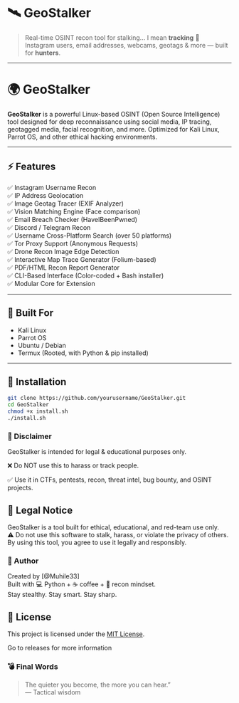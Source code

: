 # 🛰️ GeoStalker

> Real-time OSINT recon tool for stalking... I mean **tracking** 👀  
> Instagram users, email addresses, webcams, geotags & more — built for **hunters**.

---
# 🌍 GeoStalker

**GeoStalker** is a powerful Linux-based OSINT (Open Source Intelligence) tool designed for deep reconnaissance using social media, IP tracing, geotagged media, facial recognition, and more. Optimized for Kali Linux, Parrot OS, and other ethical hacking environments.

---

## ⚡ Features

✅ Instagram Username Recon  
✅ IP Address Geolocation  
✅ Image Geotag Tracer (EXIF Analyzer)  
✅ Vision Matching Engine (Face comparison)  
✅ Email Breach Checker (HaveIBeenPwned)  
✅ Discord / Telegram Recon  
✅ Username Cross-Platform Search (over 50 platforms)  
✅ Tor Proxy Support (Anonymous Requests)  
✅ Drone Recon Image Edge Detection  
✅ Interactive Map Trace Generator (Folium-based)  
✅ PDF/HTML Recon Report Generator  
✅ CLI-Based Interface (Color-coded + Bash installer)  
✅ Modular Core for Extension

---

## 🐧 Built For

- Kali Linux
- Parrot OS
- Ubuntu / Debian
- Termux (Rooted, with Python & pip installed)

---

## 🚀 Installation

```bash
git clone https://github.com/yourusername/GeoStalker.git
cd GeoStalker
chmod +x install.sh
./install.sh
```

### 📛 Disclaimer
GeoStalker is intended for legal & educational purposes only.

❌ Do NOT use this to harass or track people.

✅ Use it in CTFs, pentests, recon, threat intel, bug bounty, and OSINT projects.


## 🧠 Legal Notice
GeoStalker is a tool built for ethical, educational, and red-team use only. <br>
⚠️ Do not use this software to stalk, harass, or violate the privacy of others. <br>
By using this tool, you agree to use it legally and responsibly.

### 🧠 Author
Created by [@Muhile33] <br>
Built with 💻 Python + ☕ coffee + 📡 recon mindset. <br>
Stay stealthy. Stay smart. Stay sharp.

## 📝 License

This project is licensed under the [MIT License](CreateLICENSE).

Go to releases for more information


### 💣 Final Words
> The quieter you become, the more you can hear.” <br>
> ― Tactical wisdom
